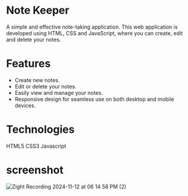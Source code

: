 # Note Keeper
A simple and effective note-taking application. This web application is developed using HTML, CSS and JavaScript, where you can create, edit and delete your notes.

# Features

- Create new notes.
- Edit or delete your notes.
- Easily view and manage your notes.
- Responsive design for seamless use on both desktop and mobile devices.

# Technologies
  HTML5
  CSS3
  Javascript 

  # screenshot
  
  ![Zight Recording 2024-11-12 at 06 14 58 PM (2)](https://github.com/user-attachments/assets/f5176ea8-64a0-47cf-8208-bf2fa3c619c1)
